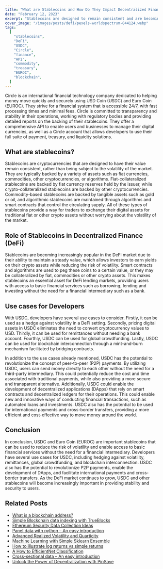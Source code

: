 ```yaml
---
title: "What are Stablecoins and How Do They Impact Decentralized Finance"
date: "February 12, 2023"
excerpt: "Stablecoins are designed to remain consistent and are becoming increasingly popular in the DeFi market due to their ability to maintain a steady value."
cover_image: "/images/posts/defi/pexels-worldspectrum-844124.webp"
tags:
  [
    "stablecoins",
    "DeFi",
    "USDC",
    "Circle",
    "finance",
    "API",
    "commodity",
    "treasury",
    "EUROC",
    "blockchain",
  ]
---
```


Circle is an international financial technology company dedicated to helping money move quickly and securely using USD Coin (USDC) and Euro Coin (EUROC). They strive for a financial system that is accessible 24/7, with fast processing times and minimal fees. Circle is committed to transparency and stability in their operations, working with regulatory bodies and providing detailed reports on the backing of their stablecoins. They offer a comprehensive API to enable users and businesses to manage their digital currencies, as well as a Circle account that allows developers to use their full suite of payment, treasury, and liquidity solutions.

## What are stablecoins?

Stablecoins are cryptocurrencies that are designed to have their value remain consistent, rather than being subject to the volatility of the market. They are typically backed by a variety of assets such as fiat currencies, commodities, other cryptocurrencies, or algorithms. Fiat-collateralized stablecoins are backed by fiat currency reserves held by the issuer, while crypto-collateralized stablecoins are backed by other cryptocurrencies. Commodity-based stablecoins are backed by tangible assets such as gold or oil, and algorithmic stablecoins are maintained through algorithms and smart contracts that control the circulating supply. All of these types of stablecoins provide a way for traders to exchange their digital assets for traditional fiat or other crypto assets without worrying about the volatility of the market.

## Role of Stablecoins in Decentralized Finance (DeFi)

Stablecoins are becoming increasingly popular in the DeFi market due to their ability to maintain a steady value, which allows investors to earn yields on their crypto assets while reducing the risk of volatility. Smart contracts and algorithms are used to peg these coins to a certain value, or they may be collateralized by fiat, commodities or other crypto assets. This makes stablecoins an essential asset for DeFi lending markets, providing users with access to basic financial services such as borrowing, lending and investing without the need for a financial intermediary such as a bank.

## Use cases for Developers

With USDC, developers have several use cases to consider. Firstly, it can be used as a hedge against volatility in a DeFi setting. Secondly, pricing digital assets in USDC eliminates the need to convert cryptocurrency values to USD. Thirdly, it can be used for remittances without needing a bank account. Fourthly, USDC can be used for global crowdfunding. Lastly, USDC can be used for blockchain interconnection through a mint-and-burn mechanism facilitated by bridging contracts.

In addition to the use cases already mentioned, USDC has the potential to revolutionize the concept of peer-to-peer (P2P) payments. By utilizing USDC, users can send money directly to each other without the need for a third-party intermediary. This could potentially reduce the cost and time associated with traditional payments, while also providing a more secure and transparent alternative. Additionally, USDC could enable the development of decentralized applications (DApps) that rely on smart contracts and decentralized ledgers for their operations. This could enable new and innovative ways of conducting financial transactions, such as automated loans and investments. USDC also has the potential to be used for international payments and cross-border transfers, providing a more efficient and cost-effective way to move money around the world.

## Conclusion

In conclusion, USDC and Euro Coin (EUROC) are important stablecoins that can be used to reduce the risk of volatility and enable access to basic financial services without the need for a financial intermediary. Developers have several use cases for USDC, including hedging against volatility, remittances, global crowdfunding, and blockchain interconnection. USDC also has the potential to revolutionize P2P payments, enable the development of DApps, and facilitate international payments and cross-border transfers. As the DeFi market continues to grow, USDC and other stablecoins will become increasingly important in providing stability and security to users.

## Related Posts

- [What is a blockchain address?](https://dspyt.com/what-is-blockchain-address)
- [Simple Blockchain data indexing with TrueBlocks](https://dspyt.com/blockchain-data-indexer-with-trueblocks)
- [Ethereum Security Data Collection Ideas](https://dspyt.com/data_collection_ideas)
- [Panel data with python – An easy introduction](https://dspyt.com/panel-data-econometrics-an-introduction-with-an-example-in-python)
- [Advanced Realized Volatility and Quarticity](https://dspyt.com/advanced-realized-volatility-and-quarticity)
- [Machine Learning with Simple Sklearn Ensemble](https://dspyt.com/machine-learning-simple-sklearn-ensemble)
- [How to illustrate log returns vs simple returns](https://dspyt.com/simple-returns-log-return-and-volatility-simple-introduction)
- [A How to EfficientNet Classification](https://dspyt.com/efficientnet-classification)
- [Cross-sectional data – An easy introduction](https://dspyt.com/cross-sectional-data-an-easy-introduction)
- [Unlock the Power of Decentralization with PinSave](https://dspyt.com/PinSave)
